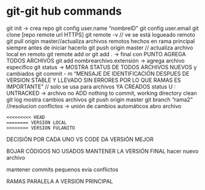 # git-git hub commands
git init → crea repo
git config user.name “nombreID”
git config user.email
git clone [repo remote url HTTPS]
git remote -v // ve se está logueado remoto
git pull origin master//actualiza archivos remotos hechos en rama principal siempre antes de iniciar hacerlo
git push origin master // actualiza archivo local en remoto 
git remote add or
git add . → final con PUNTO AGREGA TODOS ARCHIVOS
git add nombrearchivo.extensión → agrega archivo específico
git status → MOSTRA STATUS DE TODOS ARCHIVOS NUEVOS y cambiados
git commit - m “MENSAJE DE IDENTIFICACIÓN DESPUES DE VERSION STABLE Y LLEVADO SIN ERRORES POR LO QUE RAMAS ES IMPORTANTE” // solo se usa para  archivos YA CREADOS 
status U : UNTRACKED → archivo no ADD
nothing to commit, working directory clean
git log mostra cambios archivos
git push origin master 
git branch “rama2”
//resolucion conflictos → unión de cambios automáticos
abro archivo
```
<<<<<<<<< HEAD
======== VERSION LOCAL
>>>>>>>> VERSION FULANITO 
```
DECISIÓN POR CADA UNO VS CODE DA VERSIÓN MEJOR


BOJAR CÓDIGOS NO USADOS MANTENER LA VERSIÓN FINAL 
hacer nuevo archivo 

mantener commits pequenos evia conflictos

RAMAS PARALELA A VERSION PRINCIPAL 


